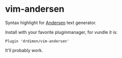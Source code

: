 # vim-andersen

Syntax highlight for [Andersen](https://github.com/DrDimon/Andersen) text generator.

Install with your favorite pluginmanager, for vundle it is:
```
Plugin 'drdimon/vim-andersen'
```

It'll probably work.
